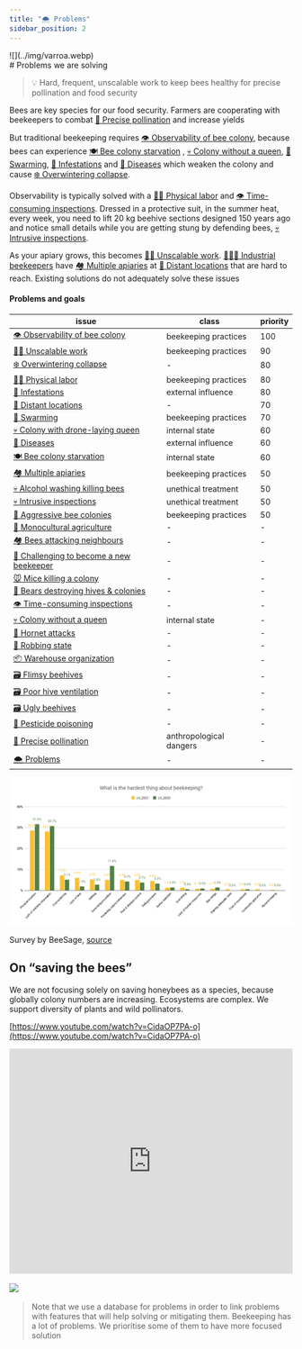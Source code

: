 ```yaml
---
title: "🌨️ Problems"
sidebar_position: 2
---
```

<div style={{ height:150, overflow:"hidden", verticalAlign:"middle", marginBottom:10, borderRadius:5 }}><div style={{ marginTop: "-20%" }}>
![](../img/varroa.webp)
</div></div>
# Problems we are solving

> 💡 Hard, frequent, unscalable work to keep bees healthy for precise pollination and food security

Bees are key species for our food security. Farmers are cooperating with beekeepers to combat [🌻 Precise pollination](🌻%20Precise%20pollination.md) and increase yields  
   
But traditional beekeeping requires [👁️ Observability of bee colony](👁️%20Observability%20of%20bee%20colony.md), because bees can experience [🍽️ Bee colony starvation](🍽️%20Bee%20colony%20starvation.md) , [💀 Colony without a queen](💀%20Colony%20without%20a%20queen.md), [🧶 Swarming](🧶%20Swarming.md), [🦀 Infestations](🦀%20Infestations.md) and [🦀 Diseases](🦀%20Diseases.md) which weaken the colony and cause [❄️ Overwintering collapse](❄️%20Overwintering%20collapse.md).  

Observability is typically solved with a [💪🏻 Physical labor](💪🏻%20Physical%20labor.md) and [👁️ Time-consuming inspections](👁️%20Time-consuming%20inspections.md). Dressed in a protective suit, in the summer heat, every week, you need to lift 20 kg beehive sections designed 150 years ago and notice small details while you are getting stung by defending bees, [💀 Intrusive inspections](💀%20Intrusive%20inspections.md). 

As your apiary grows, this becomes [💪🏻 Unscalable work](💪🏻%20Unscalable%20work.md). [👨🏻‍🚒 Industrial beekeepers](../products/clients/👨🏻‍🚒%20Industrial%20beekeepers.md) have [🏘️ Multiple apiaries](🏘️%20Multiple%20apiaries.md) at [🌲 Distant locations](🌲%20Distant%20locations.md) that are hard to reach. Existing solutions do not adequately solve these issues

#### Problems and goals

<!-- QueryToSerialize: table WITHOUT ID "[" + default(title, file.name) + "]" + default( "("+  replace(replace(file.path, "gratheon.com/", ""), " ", "%20") + ")", "") as issue, class, priority FROM "gratheon.com/about/🌨️ Problems" WHERE file.name != "index" SORT priority desc -->
<!-- SerializedQuery: table WITHOUT ID "[" + default(title, file.name) + "]" + default( "("+  replace(replace(file.path, "gratheon.com/", ""), " ", "%20") + ")", "") as issue, class, priority FROM "gratheon.com/about/🌨️ Problems" WHERE file.name != "index" SORT priority desc -->

| issue                                                                                                                    | class                   | priority |
| ------------------------------------------------------------------------------------------------------------------------ | ----------------------- | -------- |
| [👁️ Observability of bee colony](about/🌨️%20Problems/👁️%20Observability%20of%20bee%20colony.md)                       | beekeeping practices    | 100      |
| [💪🏻 Unscalable work](about/🌨️%20Problems/💪🏻%20Unscalable%20work.md)                                                 | beekeeping practices    | 90       |
| [❄️ Overwintering collapse](about/🌨️%20Problems/❄️%20Overwintering%20collapse.md)                                       | \-                      | 80       |
| [💪🏻 Physical labor](about/🌨️%20Problems/💪🏻%20Physical%20labor.md)                                                   | beekeeping practices    | 80       |
| [🦀 Infestations](about/🌨️%20Problems/🦀%20Infestations.md)                                                             | external influence      | 80       |
| [🌲 Distant locations](about/🌨️%20Problems/🌲%20Distant%20locations.md)                                                 | \-                      | 70       |
| [🧶 Swarming](about/🌨️%20Problems/🧶%20Swarming.md)                                                                     | beekeeping practices    | 70       |
| [💀 Colony with drone-laying queen](about/🌨️%20Problems/💀%20Colony%20with%20drone-laying%20queen.md)                   | internal state          | 60       |
| [🦀 Diseases](about/🌨️%20Problems/🦀%20Diseases.md)                                                                     | external influence      | 60       |
| [🍽️ Bee colony starvation](about/🌨️%20Problems/🍽️%20Bee%20colony%20starvation.md)                                     | internal state          | 60       |
| [🏘️ Multiple apiaries](about/🌨️%20Problems/🏘️%20Multiple%20apiaries.md)                                               | beekeeping practices    | 50       |
| [💀 Alcohol washing killing bees](about/🌨️%20Problems/💀%20Alcohol%20washing%20killing%20bees.md)                       | unethical treatment     | 50       |
| [💀 Intrusive inspections](about/🌨️%20Problems/💀%20Intrusive%20inspections.md)                                         | unethical treatment     | 50       |
| [💢 Aggressive bee colonies](about/🌨️%20Problems/💢%20Aggressive%20bee%20colonies.md)                                   | beekeeping practices    | 50       |
| [🌻 Monocultural agriculture](about/🌨️%20Problems/🌻%20Monocultural%20agriculture.md)                                   | \-                      | \-       |
| [🏘️ Bees attacking neighbours](about/🌨️%20Problems/🏘️%20Bees%20attacking%20neighbours.md)                             | \-                      | \-       |
| [🎒 Challenging to become a new beekeeper](about/🌨️%20Problems/🎒%20Challenging%20to%20become%20a%20new%20beekeeper.md) | \-                      | \-       |
| [🐭 Mice killing a colony](about/🌨️%20Problems/🐭%20Mice%20killing%20a%20colony.md)                                     | \-                      | \-       |
| [🐻 Bears destroying hives & colonies](about/🌨️%20Problems/🐻%20Bears%20destroying%20hives%20&%20colonies.md)           | \-                      | \-       |
| [👁️ Time-consuming inspections](about/🌨️%20Problems/👁️%20Time-consuming%20inspections.md)                             | \-                      | \-       |
| [💀 Colony without a queen](about/🌨️%20Problems/💀%20Colony%20without%20a%20queen.md)                                   | internal state          | \-       |
| [💢 Hornet attacks](about/🌨️%20Problems/💢%20Hornet%20attacks.md)                                                       | \-                      | \-       |
| [💢 Robbing state](about/🌨️%20Problems/💢%20Robbing%20state.md)                                                         | \-                      | \-       |
| [📦 Warehouse organization](about/🌨️%20Problems/📦%20Warehouse%20organization.md)                                       | \-                      | \-       |
| [🗃️ Flimsy beehives](about/🌨️%20Problems/🗃️%20Flimsy%20beehives.md)                                                   | \-                      | \-       |
| [🗃️ Poor hive ventilation](about/🌨️%20Problems/🗃️%20Poor%20hive%20ventilation.md)                                     | \-                      | \-       |
| [🗃️ Ugly beehives](about/🌨️%20Problems/🗃️%20Ugly%20beehives.md)                                                       | \-                      | \-       |
| [🤢 Pesticide poisoning](about/🌨️%20Problems/🤢%20Pesticide%20poisoning.md)                                             | \-                      | \-       |
| [🌻 Precise pollination](about/🌨️%20Problems/🌻%20Precise%20pollination.md)                                             | anthropological dangers | \-       |
| [🌨️ Problems](about/🌨️%20Problems/🌨️%20Problems.md)                                                                   | \-                      | \-       |
<!-- SerializedQuery END -->


![](../img/problems-sage.png)

Survey by BeeSage, [source](https://beesage.co/en/blog/what-is-the-hardest-thing-about-beekeeping)

## On “saving the bees”

We are not focusing solely on saving honeybees as a species, because globally colony numbers are increasing. Ecosystems are complex. We support diversity of plants and wild pollinators.

[https://www.youtube.com/watch?v=CidaOP7PA-o](https://www.youtube.com/watch?v=CidaOP7PA-o)

<iframe width="100%" height="400" src="https://www.youtube.com/embed/VSYgDssQUtA" title="Bee extinction: Why we&#39;re saving the wrong bees" frameborder="0" allow="accelerometer; autoplay; clipboard-write; encrypted-media; gyroscope; picture-in-picture; web-share" referrerpolicy="strict-origin-when-cross-origin" allowfullscreen></iframe>


[![](https://gratheon.com/Problems%20we%20are%20solving%2015a899e8bf10455c9ef903c6e269af2c/Screenshot_2024-04-15_at_15.17.41.png)](https://gratheon.com/Problems%20we%20are%20solving%2015a899e8bf10455c9ef903c6e269af2c/Screenshot_2024-04-15_at_15.17.41.png)

> Note that we use a database for problems in order to link problems with features that will help solving or mitigating them. Beekeeping has a lot of problems. We prioritise some of them to have more focused solution